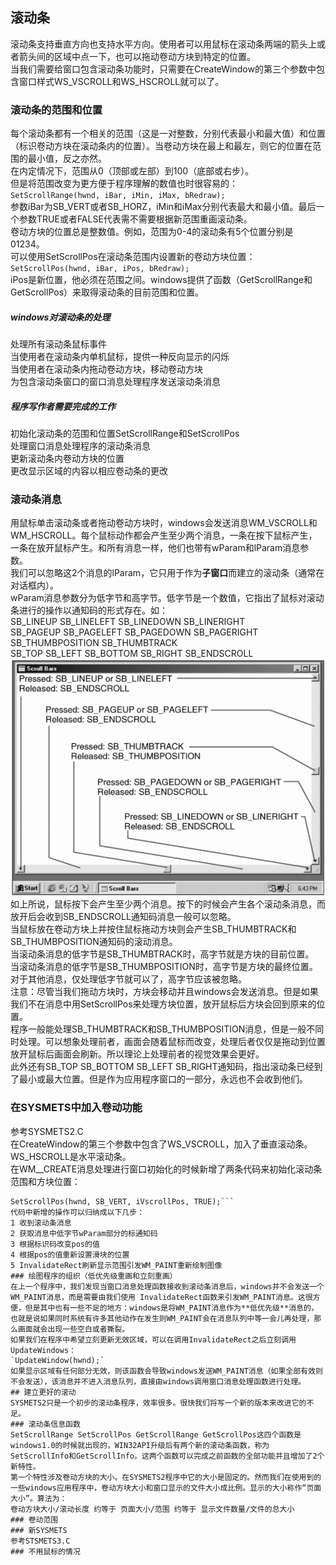 ## 滚动条
滚动条支持垂直方向也支持水平方向。使用者可以用鼠标在滚动条两端的箭头上或者箭头间的区域中点一下，也可以拖动卷动方块到特定的位置。  
当我们需要给窗口包含滚动条功能时，只需要在CreateWindow的第三个参数中包含窗口样式WS_VSCROLL和WS_HSCROLL就可以了。  
### 滚动条的范围和位置
每个滚动条都有一个相关的范围（这是一对整数，分别代表最小和最大值）和位置（标识卷动方块在滚动条内的位置）。当卷动方块在最上和最左，则它的位置在范围的最小值，反之亦然。  
在内定情况下，范围从0（顶部或左部）到100（底部或右步）。  
但是将范围改变为更方便于程序理解的数值也时很容易的：  
`SetScrollRange(hwnd, iBar, iMin, iMax, bRedraw);`  
参数iBar为SB_VERT或者SB_HORZ，iMin和iMax分别代表最大和最小值。最后一个参数TRUE或者FALSE代表需不需要根据新范围重画滚动条。   
卷动方块的位置总是整数值。例如，范围为0-4的滚动条有5个位置分别是01234。  
可以使用SetScrollPos在滚动条范围内设置新的卷动方块位置：  
`SetScrollPos(hwnd, iBar, iPos, bRedraw);`  
iPos是新位置，他必须在范围之间。windows提供了函数（GetScrollRange和GetScrollPos）来取得滚动条的目前范围和位置。  
##### windows对滚动条的处理
处理所有滚动条鼠标事件  
当使用者在滚动条内单机鼠标，提供一种反向显示的闪烁  
当使用者在滚动条内拖动卷动方块，移动卷动方块  
为包含滚动条窗口的窗口消息处理程序发送滚动条消息  
##### 程序写作者需要完成的工作  
初始化滚动条的范围和位置SetScrollRange和SetScrollPos  
处理窗口消息处理程序的滚动条消息  
更新滚动条内卷动方块的位置  
更改显示区域的内容以相应卷动条的更改  
### 滚动条消息
用鼠标单击滚动条或者拖动卷动方块时，windows会发送消息WM_VSCROLL和WM_HSCROLL。每个鼠标动作都会产生至少两个消息，一条在按下鼠标产生，一条在放开鼠标产生。和所有消息一样，他们也带有wParam和lParam消息参数。  
我们可以忽略这2个消息的lParam，它只用于作为**子窗口**而建立的滚动条（通常在对话框内）。   
wParam消息参数分为低字节和高字节。低字节是一个数值，它指出了鼠标对滚动条进行的操作以通知码的形式存在。如：  
SB_LINEUP SB_LINELEFT SB_LINEDOWN SB_LINERIGHT  
SB_PAGEUP SB_PAGELEFT SB_PAGEDOWN SB_PAGERIGHT  
SB_THUMBPOSITION SB_THUMBTRACK   
SB_TOP SB_LEFT SB_BOTTOM SB_RIGHT SB_ENDSCROLL  
![](https://github.com/sii2017/image/blob/master/scroll.jpg)  
如上所说，鼠标按下会产生至少两个消息。按下的时候会产生各个滚动条消息，而放开后会收到SB_ENDSCROLL通知码消息一般可以忽略。  
当鼠标放在卷动方块上并按住鼠标拖动方块则会产生SB_THUMBTRACK和SB_THUMBPOSITION通知码的滚动消息。  
当滚动条消息的低字节是SB_THUMBTRACK时，高字节就是方块的目前位置。  
当滚动条消息的低字节是SB_THUMBPOSITION时，高字节是方块的最终位置。  
对于其他消息，仅处理低字节就可以了，高字节应该被忽略。  
注意：尽管当我们拖动方块时，方块会移动并且windows会发送消息。但是如果我们不在消息中用SetScrollPos来处理方块位置，放开鼠标后方块会回到原来的位置。  
程序一般能处理SB_THUMBTRACK和SB_THUMBPOSITION消息，但是一般不同时处理。可以想象处理前者，画面会随着鼠标而改变，处理后者仅仅是拖动到位置放开鼠标后画面会刷新。所以理论上处理前者的视觉效果会更好。  
此外还有SB_TOP SB_BOTTOM SB_LEFT SB_RIGHT通知码，指出滚动条已经到了最小或最大位置。但是作为应用程序窗口的一部分，永远也不会收到他们。  
### 在SYSMETS中加入卷动功能  
参考SYSMETS2.C  
在CreateWindow的第三个参数中包含了WS_VSCROLL，加入了垂直滚动条。WS_HSCROLL是水平滚动条。  
在WM__CREATE消息处理进行窗口初始化的时候新增了两条代码来初始化滚动条范围和方块位置：  
```setScrollRange(hwnd, SB_VERT, 0, numlines-1, FALSE);  
SetScrollPos(hwnd, SB_VERT, iVscrollPos, TRUE);```  
代码中新增的操作可以归纳成以下几步：  
1 收到滚动条消息  
2 获取消息中低字节wParam部分的标通知码  
3 根据标识码改变pos的值  
4 根据pos的值重新设置滑块的位置  
5 InvalidateRect刷新显示范围引发WM_PAINT重新绘制图像  
### 绘图程序的组织（低优先级重画和立刻重画）
在上一个程序中，我们发现当窗口消息处理函数接收到滚动条消息后，windows并不会发送一个WM_PAINT消息，而是需要由我们使用 InvalidateRect函数来引发WM_PAINT消息。这很方便，但是其中也有一些不足的地方：windows是将WM_PAINT消息作为**低优先级**消息的，也就是说如果同时系统有许多其他动作在发生则WM_PAINT会在消息队列中等一会儿再处理，那么画面就会出现一些空白或者撕裂。  
如果我们在程序中希望立刻更新无效区域，可以在调用InvalidateRect之后立刻调用UpdateWindows：  
`UpdateWindow(hwnd);`  
如果显示区域有任何部分无效，则该函数会导致windows发送WM_PAINT消息（如果全部有效则不会发送），该消息并不进入消息队列，直接由windows调用窗口消息处理函数进行处理。
## 建立更好的滚动
SYSMETS2只是一个初步的滚动条程序，效率很多。很快我们将写一个新的版本来改进它的不足。
### 滚动条信息函数
SetScrollRange SetScrollPos GetScrollRange GetScrollPos这四个函数是windows1.0的时候就出现的，WIN32API升级后有两个新的滚动条函数，称为SetScrollInfo和GetScrollInfo。这两个函数可以完成之前函数的全部功能并且增加了2个新特性。 
第一个特性涉及卷动方块的大小。在SYSMETS2程序中它的大小是固定的。然而我们在使用到的一些windows应用程序中，卷动方块大小和窗口显示的文件大小成比例。显示的大小称作“页面大小”。算法为：  
卷动方块大小/滚动长度 约等于 页面大小/范围 约等于 显示文件数量/文件的总大小
### 卷动范围
### 新SYSMETS
参考STSMETS3.C  
### 不用鼠标的情况